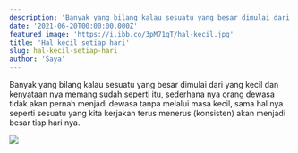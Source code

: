 ```yaml
---
description: 'Banyak yang bilang kalau sesuatu yang besar dimulai dari yang kecil '
date: '2021-06-20T00:00:00.000Z'
featured_image: 'https://i.ibb.co/3pM71qT/hal-kecil.jpg'
title: 'Hal kecil setiap hari'
slug: hal-kecil-setiap-hari
author: 'Saya'
---
```


Banyak yang bilang kalau sesuatu yang besar dimulai dari yang kecil dan kenyataan nya memang sudah seperti itu, sederhana nya orang dewasa tidak akan pernah menjadi dewasa tanpa melalui masa kecil, sama hal nya seperti sesuatu yang kita kerjakan terus menerus (konsisten) akan menjadi besar tiap hari nya.

![](https://i.ibb.co/fXNSJVk/berkebun.png)
